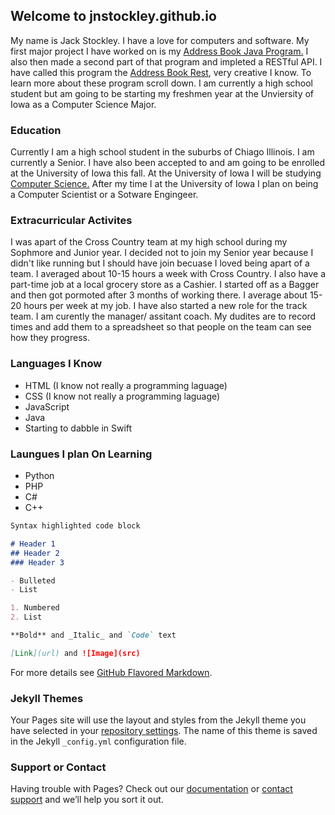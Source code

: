 ## Welcome to jnstockley.github.io

My name is Jack Stockley. I have a love for computers and software. My first major project I have worked on is my [Address Book Java Program.](https://github.com/jnstockley/AddressBook) I also then made a second part of that program and impleted a RESTful API. I have called this program the [Address Book Rest](https://github.com/jnstockley/AddressBookREST), very creative I know. To learn more about these program scroll down. I am currently a high school student but am going to be starting my freshmen year at the Unviersity of Iowa as a Computer Science Major.

### Education

Currently I am a high school student in the suburbs of Chiago Illinois. I am currently a Senior. I have also been accepted to and am going to be enrolled at the University of Iowa this fall. At the University of Iowa I will be studying [Computer Science.](https://cs.uiowa.edu/) After my time I at the University of Iowa I plan on being a Computer Scientist or a Sotware Engingeer.

### Extracurricular  Activites
I was apart of the Cross Country team at my high school during my Sophmore and Junior year. I decided not to join my Senior year because I didn't like running but I should have join becuase I loved being apart of a team. I averaged about 10-15 hours a week with Cross Country. I also have a part-time job at a local grocery store as a Cashier. I started off as a Bagger and then got pormoted after 3 months of working there. I average about 15-20 hours per week at my job. I have also started a new role for the track team. I am curently the manager/ assitant coach. My dudites are to record times and add them to a spreadsheet so that people on the team can see how they progress.


### Languages I Know
- HTML (I know not really a programming laguage)
- CSS (I know not really a programming laguage)
- JavaScript
- Java
- Starting to dabble in Swift

### Laungues I plan On Learning
- Python
- PHP
- C#
- C++

```markdown
Syntax highlighted code block

# Header 1
## Header 2
### Header 3

- Bulleted
- List

1. Numbered
2. List

**Bold** and _Italic_ and `Code` text

[Link](url) and ![Image](src)
```

For more details see [GitHub Flavored Markdown](https://guides.github.com/features/mastering-markdown/).

### Jekyll Themes

Your Pages site will use the layout and styles from the Jekyll theme you have selected in your [repository settings](https://github.com/jnstockley/jnstockley.github.io/settings). The name of this theme is saved in the Jekyll `_config.yml` configuration file.

### Support or Contact

Having trouble with Pages? Check out our [documentation](https://help.github.com/categories/github-pages-basics/) or [contact support](https://github.com/contact) and we’ll help you sort it out.
